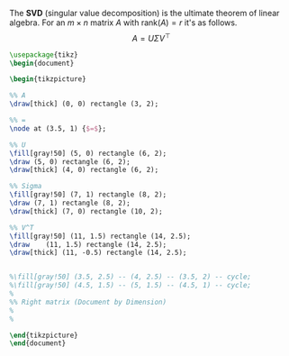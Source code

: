 
The **SVD** (singular value decomposition) is the ultimate theorem of linear algebra. For an $m \times n$ matrix $A$ with $\mathrm{rank}(A) = r$ it's as follows.
$$
A = U \Sigma V^{\top}
$$




```tikz
\usepackage{tikz} 
\begin{document}

\begin{tikzpicture}

%% A
\draw[thick] (0, 0) rectangle (3, 2);

%% =
\node at (3.5, 1) {$=$};

%% U
\fill[gray!50] (5, 0) rectangle (6, 2);
\draw (5, 0) rectangle (6, 2);
\draw[thick] (4, 0) rectangle (6, 2);

%% Sigma
\fill[gray!50] (7, 1) rectangle (8, 2);
\draw (7, 1) rectangle (8, 2);
\draw[thick] (7, 0) rectangle (10, 2);

%% V^T
\fill[gray!50] (11, 1.5) rectangle (14, 2.5);
\draw	 (11, 1.5) rectangle (14, 2.5);
\draw[thick] (11, -0.5) rectangle (14, 2.5);


%\fill[gray!50] (3.5, 2.5) -- (4, 2.5) -- (3.5, 2) -- cycle;
%\fill[gray!50] (4.5, 1.5) -- (5, 1.5) -- (4.5, 1) -- cycle;
%
%% Right matrix (Document by Dimension)
%
%

\end{tikzpicture}
\end{document}
```

